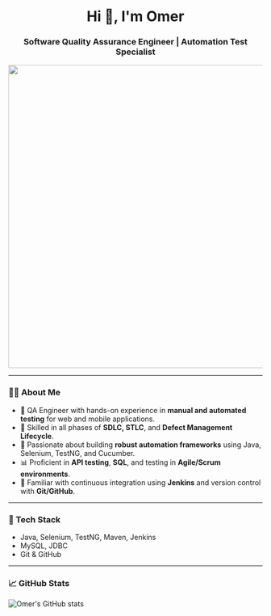 <h1 align="center">Hi 👋, I'm Omer</h1>
<h3 align="center">Software Quality Assurance Engineer | Automation Test Specialist</h3>


<p align="center">
  <img src="https://media3.giphy.com/media/v1.Y2lkPTc5MGI3NjExbjZhMjhtNHhvdTBkOWd3bGxvcW93NHR3dmI2ajk1aWlzeGN3ZW9ueiZlcD12MV9pbnRlcm5hbF9naWZfYnlfaWQmY3Q9Zw/MD0svLSDeudszrNrp0/giphy.gif" width="600" />
</p>



---

### 👨‍💻 About Me

- 🔎 QA Engineer with hands-on experience in **manual and automated testing** for web and mobile applications.
- 🧪 Skilled in all phases of **SDLC, STLC**, and **Defect Management Lifecycle**.
- 🚀 Passionate about building **robust automation frameworks** using Java, Selenium, TestNG, and Cucumber.
- 📊 Proficient in **API testing**, **SQL**, and testing in **Agile/Scrum environments**.
- 🧰 Familiar with continuous integration using **Jenkins** and version control with **Git/GitHub**.
---

### 🔧 Tech Stack

- Java, Selenium, TestNG, Maven, Jenkins  
- MySQL, JDBC  
- Git & GitHub  

---

### 📈 GitHub Stats

![Omer's GitHub stats](https://github-readme-stats.vercel.app/api?username=omerboncuk&show_icons=true&theme=tokyonight)
